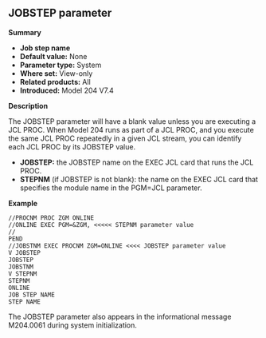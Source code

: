## JOBSTEP parameter

**Summary**

* **Job step name**
* **Default value:** None
* **Parameter type:** System
* **Where set:** View-only
* **Related products:** All
* **Introduced:** Model 204 V7.4


**Description**

The JOBSTEP parameter will have a blank value unless you are executing a JCL PROC. When Model 204 runs as part of a JCL PROC, and you execute the same JCL PROC repeatedly in a given JCL stream, you can identify each JCL PROC by its JOBSTEP value.

* **JOBSTEP:** the JOBSTEP name on the EXEC JCL card that runs the JCL PROC.
* **STEPNM** (if JOBSTEP is not blank): the name on the EXEC JCL card that specifies the module name in the PGM=JCL parameter.


**Example**

```
//PROCNM PROC ZGM ONLINE
//ONLINE EXEC PGM=&ZGM, <<<<< STEPNM parameter value
//
PEND
//JOBSTNM EXEC PROCNM ZGM=ONLINE <<<< JOBSTEP parameter value
V JOBSTEP
JOBSTEP
JOBSTNM
V STEPNM
STEPNM
ONLINE
JOB STEP NAME
STEP NAME
```

The JOBSTEP parameter also appears in the informational message M204.0061 during system initialization.